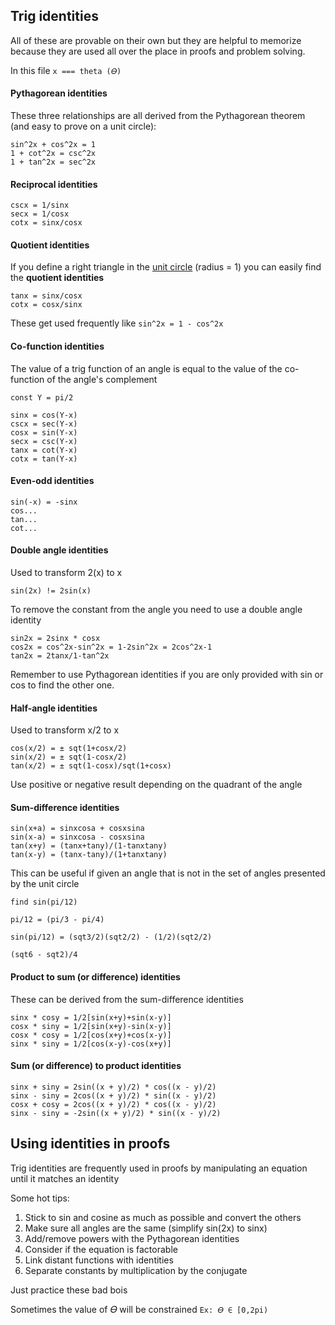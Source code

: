 ## Trig identities

All of these are provable on their own but they are helpful to memorize because
they are used all over the place in proofs and problem solving.

In this file `x === theta (𝛳)`

#### Pythagorean identities

These three relationships are all derived from the Pythagorean theorem (and easy to prove on a unit circle):

```
sin^2x + cos^2x = 1
1 + cot^2x = csc^2x
1 + tan^2x = sec^2x
```

#### Reciprocal identities

```
cscx = 1/sinx
secx = 1/cosx
cotx = sinx/cosx
```

#### Quotient identities

If you define a right triangle in the [unit circle](./unit-circle.md) (radius = 1)
you can easily find the **quotient identities**

```
tanx = sinx/cosx
cotx = cosx/sinx
```

These get used frequently like `sin^2x = 1 - cos^2x`

#### Co-function identities

The value of a trig function of an angle is equal to the value of the co-function
of the angle's complement

```
const Y = pi/2

sinx = cos(Y-x)
cscx = sec(Y-x)
cosx = sin(Y-x)
secx = csc(Y-x)
tanx = cot(Y-x)
cotx = tan(Y-x)
```

#### Even-odd identities

```
sin(-x) = -sinx
cos...
tan...
cot...
```

#### Double angle identities

Used to transform 2(x) to x

`sin(2x) != 2sin(x)`

To remove the constant from the angle you need to use a double angle identity

```
sin2x = 2sinx * cosx
cos2x = cos^2x-sin^2x = 1-2sin^2x = 2cos^2x-1
tan2x = 2tanx/1-tan^2x
```

Remember to use Pythagorean identities if you are only provided with sin or cos
to find the other one.

#### Half-angle identities

Used to transform x/2 to x

```
cos(x/2) = ± sqt(1+cosx/2)
sin(x/2) = ± sqt(1-cosx/2)
tan(x/2) = ± sqt(1-cosx)/sqt(1+cosx)
```

Use positive or negative result depending on the quadrant of the angle

#### Sum-difference identities

```
sin(x+a) = sinxcosa + cosxsina
sin(x-a) = sinxcosa - cosxsina
tan(x+y) = (tanx+tany)/(1-tanxtany)
tan(x-y) = (tanx-tany)/(1+tanxtany)
```

This can be useful if given an angle that is not in the set of angles presented by the unit circle

```
find sin(pi/12)

pi/12 = (pi/3 - pi/4)

sin(pi/12) = (sqt3/2)(sqt2/2) - (1/2)(sqt2/2)

(sqt6 - sqt2)/4
```

#### Product to sum (or difference) identities

These can be derived from the sum-difference identities

```
sinx * cosy = 1/2[sin(x+y)+sin(x-y)]
cosx * siny = 1/2[sin(x+y)-sin(x-y)]
cosx * cosy = 1/2[cos(x+y)+cos(x-y)]
sinx * siny = 1/2[cos(x-y)-cos(x+y)]
```

#### Sum (or difference) to product identities

```
sinx + siny = 2sin((x + y)/2) * cos((x - y)/2)
sinx - siny = 2cos((x + y)/2) * sin((x - y)/2)
cosx + cosy = 2cos((x + y)/2) * cos((x - y)/2)
sinx - siny = -2sin((x + y)/2) * sin((x - y)/2)
```

## Using identities in proofs

Trig identities are frequently used in proofs by manipulating an equation until it matches an identity

Some hot tips:

1. Stick to sin and cosine as much as possible and convert the others
2. Make sure all angles are the same (simplify sin(2x) to sinx)
3. Add/remove powers with the Pythagorean identities
4. Consider if the equation is factorable
5. Link distant functions with identities
6. Separate constants by multiplication by the conjugate

Just practice these bad bois

Sometimes the value of 𝛳 will be constrained `Ex: 𝛳 ∈ [0,2pi)`
